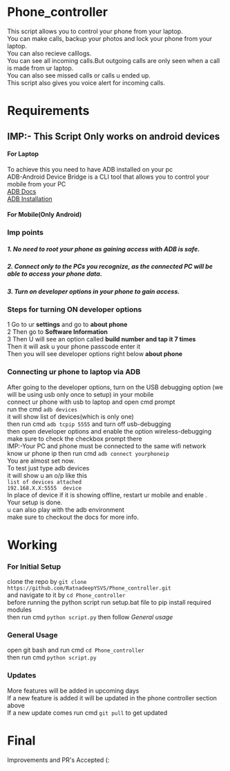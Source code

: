 # Phone_controller
  This script allows you to control your phone from your laptop.  
  You can make calls, backup your photos and lock your phone from your laptop.      
  You can also recieve calllogs.  
  You can see all incoming calls.But outgoing calls are only seen when a call is made from ur laptop.  
  You can also see missed calls or calls u ended up.      
  This script also gives you voice alert for incoming calls.  
# Requirements
  ## IMP:- This Script Only works on android devices   
  #### For Laptop    
  To achieve this you need to have ADB installed on your pc  
  ADB-Android Device Bridge is a CLI tool that allows you to control your mobile from your PC  
  [ADB Docs](https://developer.android.com/studio/command-line/adb)   
  [ADB Installation](https://www.youtube.com/watch?v=26GI3z6tI3E&t=80s&ab_channel=Ssj6)
  #### For Mobile(Only Android)
  ### Imp points
  ##### 1. No need to root your phone as gaining access with ADB is safe.
  ##### 2. Connect only to the PCs you recognize, as the connected PC will be able to access your phone data.
  ##### 3. Turn on developer options in your phone to gain access. 
  ### Steps for turning ON developer options 
  1 Go to ur **settings** and go to **about phone**    
  2 Then go to **Software Information**    
  3 Then U will see an option called **build number and tap it 7 times**  
  Then it will ask u your phone passcode enter it    
  Then you will see developer options right below **about phone**  
  ### Connecting ur phone to laptop via ADB
  After going to the developer options, turn on the USB debugging option (we will be using usb only once to setup) in your mobile    
  connect ur phone with usb to laptop and open cmd prompt    
  run the cmd `adb devices`    
  it will show list of devices(which is only one)    
  then run cmd `adb tcpip 5555` and turn off usb-debugging      
  then open developer options and enable the option wireless-debugging make sure to check the checkbox prompt there  
  IMP:-Your PC and phone must be connected to the same wifi network  
  know ur phone ip then run cmd `adb connect yourphoneip`  
  You are almost set now.  
  To test just type adb devices     
  it will show u an o/p like this    
  `list of devices attached`    
  `192.168.X.X:5555  device`    
   In place of device if it is showing offline, restart ur mobile and enable .     
   Your setup is done.   
   u can also play with the adb environment  
   make sure to checkout the docs for more info.
 # Working 
   ### For Initial Setup
   clone the repo by `git clone https://github.com/RatnadeepYSVS/Phone_controller.git`   
   and navigate to it by `cd Phone_controller`  
   before running the python script run setup.bat file to pip install required modules  
   then run cmd `python script.py` then follow *General usage*
   ### General Usage
   open git bash and run cmd `cd Phone_controller`  
   then run cmd `python script.py`
   ### Updates
   More features will be added in upcoming days   
   If a new feature is added it will be updated in the phone controller section above    
   If a new update comes run cmd `git pull` to get updated 
# Final  
   Improvements and PR's Accepted (: 
   
  

  
  
  
  
